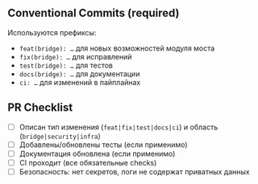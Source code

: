 ## Conventional Commits (required)

Используются префиксы:
- `feat(bridge): …` для новых возможностей модуля моста
- `fix(bridge): …` для исправлений
- `test(bridge): …` для тестов
- `docs(bridge): …` для документации
- `ci: …` для изменений в пайплайнах

## PR Checklist

- [ ] Описан тип изменения (`feat|fix|test|docs|ci`) и область (`bridge|security|infra`)
- [ ] Добавлены/обновлены тесты (если применимо)
- [ ] Документация обновлена (если применимо)
- [ ] CI проходит (все обязательные checks)
- [ ] Безопасность: нет секретов, логи не содержат приватных данных
